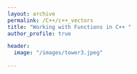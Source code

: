 ```yaml
---
layout: archive
permalink: /C++/c++_vectors
title: "Working with Functions in C++ "
author_profile: true

header:
  image: "/images/tower3.jpeg"
  
---
```

